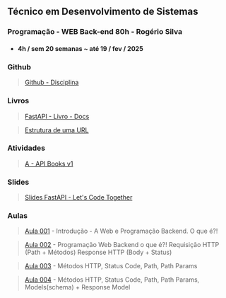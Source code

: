 ## Técnico em Desenvolvimento de Sistemas
### Programação - WEB Back-end 80h - Rogério Silva
- #### 4h / sem 20 semanas ~ até 19 / fev / 2025

### Github

> [Github - Disciplina](https://github.com/rogeriosilva-ifpi/ifpi-tds-2024.2-backend-366?authuser=0)

### Livros

> [FastAPI - Livro - Docs](https://fastapi.tiangolo.com/learn/?authuser=0)

> [Estrutura de uma URL](https://dev.to/dnovais/estrutura-de-uma-url-357e?authuser=0)

### Atividades

> [A - API Books v1](/terceiro-periodo/pwb/atividades/A-API-Books-v1/README.md)

### Slides

> [Slides FastAPI - Let's Code Together](/terceiro-periodo/pwb/slides/FastAPI%20Slides%20-%20Courses.pdf)

### Aulas

> [Aula 001](/terceiro-periodo/pwb/2024-10-02/001.md) - Introdução - A Web e Programação Backend. O que é?!

> [Aula 002](/terceiro-periodo/pwb/2024-10-07/) - Programação Web Backend o que é?! Requisição HTTP (Path + Métodos) Response HTTP (Body + Status)

> [Aula 003](/terceiro-periodo/pwb/2024-10-09/) - Métodos HTTP, Status Code, Path, Path Params

> [Aula 004](/terceiro-periodo/pwb/2024-10-16/) - Métodos HTTP, Status Code, Path, Path Params, Models(schema) + Response Model